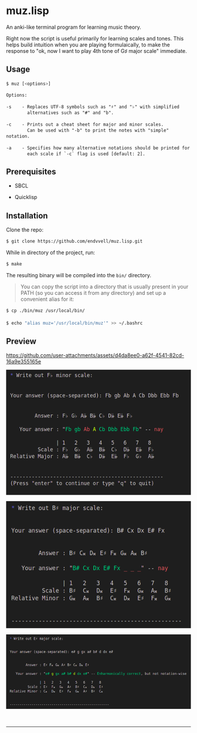 # muz.lisp

An anki-like terminal program for learning music theory.

Right now the script is useful primarily for learning scales and tones. This helps build intuition when you are playing formulaically, to make the response to "ok, now I want to play 4th tone of G♯ major scale" immediate.

## Usage

```bash
$ muz [<options>]
```

```text
Options:

-s    - Replaces UTF-8 symbols such as "♯" and "♭" with simplified
        alternatives such as "#" and "b".

-c    - Prints out a cheat sheet for major and minor scales.
        Can be used with "-b" to print the notes with "simple" notation.

-a    - Specifies how many alternative notations should be printed for
        each scale if `-c` flag is used [default: 2].
```

## Prerequisites

* SBCL

* Quicklisp

## Installation

Clone the repo:

```bash
$ git clone https://github.com/endvvell/muz.lisp.git
```

While in directory of the project, run:

```bash
$ make
```

The resulting binary will be compiled into the `bin/` directory.

> You can copy the script into a directory that is usually present in your PATH (so you can access it from any directory) and set up a convenient alias for it:

```bash
$ cp ./bin/muz /usr/local/bin/

$ echo "alias muz='/usr/local/bin/muz'" >> ~/.bashrc
```

## Preview

https://github.com/user-attachments/assets/d4da8ee0-a62f-4541-82cd-16a9e355165e

![muz_preview_2](./preview_assets/muz_preview_2.png)

![muz_preview_3](./preview_assets/muz_preview_3.png)

![muz_preview_4](./preview_assets/muz_preview_4.png)

<br/>

---
